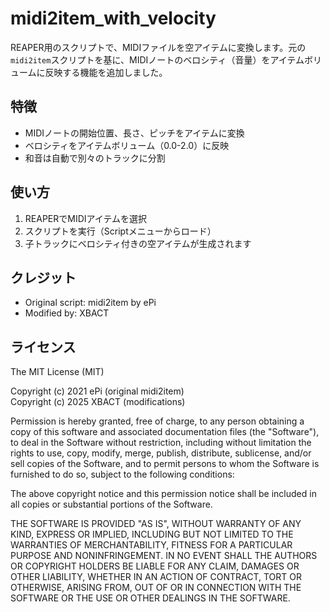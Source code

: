 # midi2item_with_velocity

REAPER用のスクリプトで、MIDIファイルを空アイテムに変換します。元の`midi2item`スクリプトを基に、MIDIノートのベロシティ（音量）をアイテムボリュームに反映する機能を追加しました。

## 特徴
- MIDIノートの開始位置、長さ、ピッチをアイテムに変換
- ベロシティをアイテムボリューム（0.0-2.0）に反映
- 和音は自動で別々のトラックに分割

## 使い方
1. REAPERでMIDIアイテムを選択
2. スクリプトを実行（Scriptメニューからロード）
3. 子トラックにベロシティ付きの空アイテムが生成されます

## クレジット
- Original script: midi2item by ePi
- Modified by: XBACT

## ライセンス
The MIT License (MIT)

Copyright (c) 2021 ePi (original midi2item)  
Copyright (c) 2025 XBACT (modifications)

Permission is hereby granted, free of charge, to any person obtaining a copy of this software and associated documentation files (the "Software"), to deal in the Software without restriction, including without limitation the rights to use, copy, modify, merge, publish, distribute, sublicense, and/or sell copies of the Software, and to permit persons to whom the Software is furnished to do so, subject to the following conditions:

The above copyright notice and this permission notice shall be included in all copies or substantial portions of the Software.

THE SOFTWARE IS PROVIDED "AS IS", WITHOUT WARRANTY OF ANY KIND, EXPRESS OR IMPLIED, INCLUDING BUT NOT LIMITED TO THE WARRANTIES OF MERCHANTABILITY, FITNESS FOR A PARTICULAR PURPOSE AND NONINFRINGEMENT. IN NO EVENT SHALL THE AUTHORS OR COPYRIGHT HOLDERS BE LIABLE FOR ANY CLAIM, DAMAGES OR OTHER LIABILITY, WHETHER IN AN ACTION OF CONTRACT, TORT OR OTHERWISE, ARISING FROM, OUT OF OR IN CONNECTION WITH THE SOFTWARE OR THE USE OR OTHER DEALINGS IN THE SOFTWARE.

